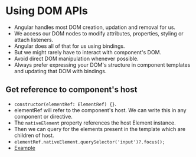 # Using DOM APIs

- Angular handles most DOM creation, updation and removal for us.
- We access our DOM nodes to modify attributes, properties, styling or attach listeners.
- Angular does all of that for us using bindings.
- But we might rarely have to interact with component's DOM.
- Avoid direct DOM manipulation whenever possible.
- Always prefer expressing your DOM's structure in component templates and updating that DOM with bindings.

## Get reference to component's host

- `constructor(elementRef: ElementRef) {}`.
- elementRef will refer to the component's host. We can write this in any component or directive.
- The `nativeElement` property references the host Element instance.
- Then we can query for the elements present in the template which are children of host.
- `elementRef.nativeElement.querySelector('input')?.focus();`
- [Example](https://angular.dev/guide/components/dom-apis)


